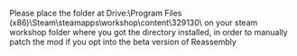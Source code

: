 Please place the folder at Drive:\Program Files (x86)\Steam\steamapps\workshop\content\329130\ on your steam workshop folder where you got the directory installed, in order to manually patch the mod if you opt into the beta version of Reassembly
